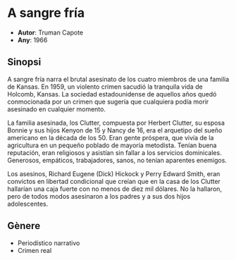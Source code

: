 # A sangre fría
- __Autor__: Truman Capote
- __Any__: 1966

## Sinopsi
A sangre fría narra el brutal asesinato de los cuatro miembros de una familia de Kansas. En 1959, un violento crimen sacudió la tranquila vida de Holcomb, Kansas. La sociedad estadounidense de aquellos años quedó conmocionada por un crimen que sugería que cualquiera podía morir asesinado en cualquier momento.

La familia asesinada, los Clutter, compuesta por Herbert Clutter, su esposa Bonnie y sus hijos Kenyon de 15 y Nancy de 16, era el arquetipo del sueño americano en la década de los 50. Eran gente próspera, que vivía de la agricultura en un pequeño poblado de mayoría metodista. Tenían buena reputación, eran religiosos y asistían sin fallar a los servicios dominicales. Generosos, empáticos, trabajadores, sanos, no tenían aparentes enemigos.

Los asesinos, Richard Eugene (Dick) Hickock y Perry Edward Smith, eran convictos en libertad condicional que creían que en la casa de los Clutter hallarían una caja fuerte con no menos de diez mil dólares. No la hallaron, pero de todos modos asesinaron a los padres y a sus dos hijos adolescentes.

## Gènere
- Periodístico narrativo
- Crimen real